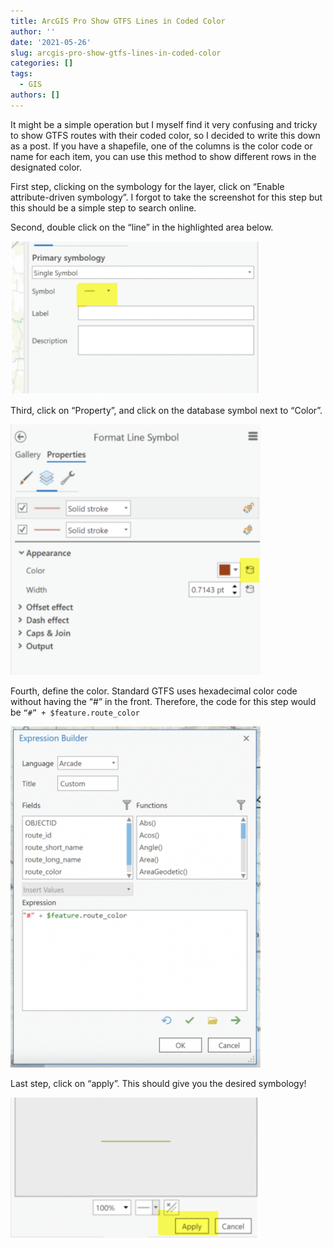 ```yaml
---
title: ArcGIS Pro Show GTFS Lines in Coded Color
author: ''
date: '2021-05-26'
slug: arcgis-pro-show-gtfs-lines-in-coded-color
categories: []
tags:
  - GIS
authors: []
---
```


It might be a simple operation but I myself find it very confusing and tricky to show GTFS routes with their coded color, so I decided to write this down as a post. If you have a shapefile, one of the columns is the color code or name for each item, you can use this method to show different rows in the designated color. 

First step, clicking on the symbology for the layer, click on “Enable attribute-driven symbology”. I forgot to take the screenshot for this step but this should be a simple step to search online.

Second, double click on the “line” in the highlighted area below.

<img src="https://github.com/adventuremeng/website_img/blob/master/post/GTFS_Color/gtfscolor1.png?raw=true" alt="" width=400px />

Third, click on “Property”, and click on the database symbol next to “Color”.

<img src="https://github.com/adventuremeng/website_img/blob/master/post/GTFS_Color/gtfscolor2.png?raw=true" alt="" width=400px />

Fourth, define the color. Standard GTFS uses hexadecimal color code without having the “#” in the front. Therefore, the code for this step would be `“#” + $feature.route_color`

<img src="https://github.com/adventuremeng/website_img/blob/master/post/GTFS_Color/gtfscolor3.png?raw=true" alt="" width=400px />

Last step, click on “apply”. This should give you the desired symbology!

<img src="https://github.com/adventuremeng/website_img/blob/master/post/GTFS_Color/gtfscolor4.png?raw=true" alt="" width=400px />
